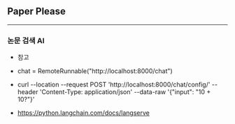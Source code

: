 ## Paper Please
---
### 논문 검색 AI

- 참고
* chat = RemoteRunnable("http://localhost:8000/chat")

* curl --location --request POST 'http://localhost:8000/chat/config/' --header 'Content-Type: application/json' --data-raw '{"input": "10 + 10?"}'
* https://python.langchain.com/docs/langserve

